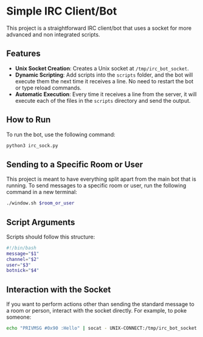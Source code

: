 # Simple IRC Client/Bot

This project is a straightforward IRC client/bot that uses a socket for more advanced and non integrated scripts.

## Features

- **Unix Socket Creation**: Creates a Unix socket at `/tmp/irc_bot_socket`.
- **Dynamic Scripting**: Add scripts into the `scripts` folder, and the bot will execute them the next time it receives a line. No need to restart the bot or type reload commands.
- **Automatic Execution**: Every time it receives a line from the server, it will execute each of the files in the `scripts` directory and send the output.

## How to Run

To run the bot, use the following command:

```bash
python3 irc_sock.py
```

## Sending to a Specific Room or User
This project is meant to have everything split apart from the main bot that is running.
To send messages to a specific room or user, run the following command in a new terminal:

```bash
./window.sh $room_or_user
```


## Script Arguments

Scripts should follow this structure:

```bash
#!/bin/bash
message="$1"
channel="$2"
user="$3"
botnick="$4"
```

## Interaction with the Socket

If you want to perform actions other than sending the standard message to a room or person, interact with the socket directly. For example, to poke someone:

```bash
echo "PRIVMSG #0x90 :Hello" | socat - UNIX-CONNECT:/tmp/irc_bot_socket
```


